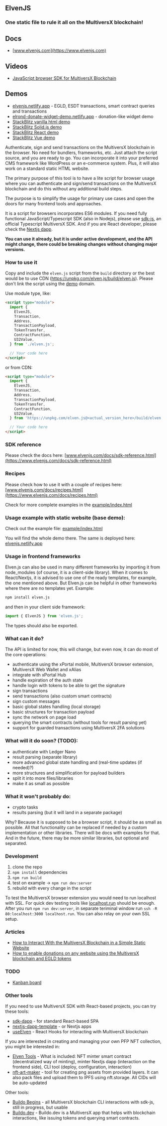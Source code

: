 ## ElvenJS

### One static file to rule it all on the MultiversX blockchain!

## Docs
- [www.elvenjs.com](https://www.elvenjs.com)

## Videos
- [JavaScript browser SDK for MultiversX Blockchain](https://youtu.be/tcTukpkjcQw)

## Demos
- [elvenjs.netlify.app](https://elvenjs.netlify.app/) - EGLD, ESDT transactions, smart contract queries and transactions
- [elrond-donate-widget-demo.netlify.app](https://multiversx-donate-widget-demo.netlify.app/) - donation-like widget demo
- [StackBlitz vanilla html demo](https://stackblitz.com/edit/web-platform-d4rx5v?file=index.html)
- [StackBlitz Solid.js demo](https://stackblitz.com/edit/vitejs-vite-rbo6du?file=src/App.tsx)
- [StackBlitz React demo](https://stackblitz.com/edit/vitejs-vite-qr2u7l?file=src/App.tsx)
- [StackBlitz Vue demo](https://stackblitz.com/edit/vue-zrb8y5?file=src/App.vue)

Authenticate, sign and send transactions on the MultiversX blockchain in the browser. No need for bundlers, frameworks, etc. Just attach the script source, and you are ready to go. You can incorporate it into your preferred CMS framework like WordPress or an e-commerce system. Plus, it will also work on a standard static HTML website.

The primary purpose of this tool is to have a lite script for browser usage where you can authenticate and sign/send transactions on the MultiversX blockchain and do this without any additional build steps.

The purpose is to simplify the usage for primary use cases and open the doors for many frontend tools and approaches.

It is a script for browsers incorporates ES6 modules. If you need fully functional JavaScript/Typescript SDK (also in Nodejs), please use [sdk-js](https://docs.multiversx.com/sdk-and-tools/sdk-js/), an official Typescript MultiversX SDK. And if you are React developer, please check the [Nextjs dapp](https://github.com/xdevguild/nextjs-dapp-template).

**You can use it already, but it is under active development, and the API might change, there could be breaking changes without changing major versions.**

### How to use it

Copy and include the `elven.js` script from the `build` directory or the best would be to use CDN (https://unpkg.com/elven.js/build/elven.js). Please don't link the script using the [demo](https://elvenjs.netlify.app/) domain.

Use module type, like:

```html
<script type="module">
  import {
    ElvenJS,
    Transaction,
    Address,
    TransactionPayload,
    TokenTransfer,
    ContractFunction,
    U32Value,
  } from './elven.js';

  // Your code here
</script>
```
or from CDN:

```html
<script type="module">
  import {
    ElvenJS,
    Transaction,
    Address,
    TransactionPayload,
    TokenTransfer,
    ContractFunction,
    U32Value,
  } from 'https://unpkg.com/elven.js@<actual_version_here>/build/elven.js';

  // Your code here
</script>
```

### SDK reference

Please check the docs here: [www.elvenjs.com/docs/sdk-reference.html](https://www.elvenjs.com/docs/sdk-reference.html)

### Recipes

Please check how to use it with a couple of recipes here: [www.elvenjs.com/docs/recipes.html](https://www.elvenjs.com/docs/recipes.html)

Check for more complete examples in the [example/index.html](/example/index.html)

### Usage example with static website (base demo): 

Check out the example file: [example/index.html](/example/index.html)

You will find the whole demo there. The same is deployed here: [elvenjs.netlify.app](https://elvenjs.netlify.app)

### Usage in frontend frameworks

Elven.js can also be used in many different frameworks by importing it from node_modules (of course, it is a client-side library). When it comes to React/Nextjs, it is advised to use one of the ready templates, for example, the one mentioned above. But Elven.js can be helpful in other frameworks where there are no templates yet. Example:

```bash
npm install elven.js
```
and then in your client side framework:
```typescript
import { ElvenJS } from 'elven.js';
```

The types should also be exported.

### What can it do?

The API is limited for now, this will change, but even now, it can do most of the core operations:

- authenticate using the xPortal mobile, MultiversX browser extension, MultiversX Web Wallet and xAlias
- integrate with xPortal Hub
- handle expiration of the auth state
- handle login with tokens to be able to get the signature
- sign transactions
- send transactions (also custom smart contracts)
- sign custom messages
- basic global states handling (local storage)
- basic structures for transaction payload
- sync the network on page load
- querying the smart contracts (without tools for result parsing yet)
- support for guarded transactions using MultiversX 2FA solutions

### What will it do soon? (TODO):

- authenticate with Ledger Nano
- result parsing (separate library)
- more advanced global state handling and (real-time updates (if needed)?)
- more structures and simplification for payload builders
- split it into more files/libraries
- make it as small as possible

### What it won't probably do:

- crypto tasks
- results parsing (but it will land in a separate package)

Why? Because it is supposed to be a browser script, it should be as small as possible. All that functionality can be replaced if needed by a custom implementation or other libraries. There will be docs with examples for that. And in the future, there may be more similar libraries, but optional and separated.

### Development

1. clone the repo
2. `npm install` dependencies
3. `npm run build`
4. test on example -> `npm run dev:server`
5. rebuild with every change in the script

To test the MultiversX browser extension you would need to run localhost with SSL.
For quick dev testing tools like [localhost.run](https://localhost.run/) should be enough.
After you run `npm run dev:server`, in separate teriminal window run `ssh -R 80:localhost:3000 localhost.run`. You can also relay on your own SSL setup.

### Articles

- [How to Interact With the MultiversX Blockchain in a Simple Static Website](https://hackernoon.com/how-to-interact-with-the-elrond-blockchain-in-a-simple-static-website)
- [How to enable donations on any website using the MultiversX blockchain and EGLD tokens](https://dev.to/juliancwirko/how-to-enable-donations-on-any-website-using-the-elrond-blockchain-and-egld-tokens-3fkf)

### TODO
- [Kanban board](https://github.com/elven-js/projects/1)

### Other tools

If you need to use MultiversX SDK with React-based projects, you can try these tools:

- [sdk-dapp](https://github.com/multiversx/mx-sdk-dapp) - for standard React-based SPA
- [nextjs-dapp-template](https://github.com/xdevguild/nextjs-dapp-template) - or Nextjs apps
- [useElven](https://www.useelven.com) - React Hooks for interacting with MultiversX blockchain

If you are interested in creating and managing your own PFP NFT collection, you might be interested in:

- [Elven Tools](https://www.elven.tools) - What is included: NFT minter smart contract (decentralized way of minting), minter Nextjs dapp (interaction on the frontend side), CLI tool (deploy, configuration, interaction)
- [nft-art-maker](https://github.com/juliancwirko/nft-art-maker) - tool for creating png assets from provided layers. It can also pack files and upload them to IPFS using nft.storage. All CIDs will be auto-updated

Other tools:

- [Buildo Begins](https://github.com/xdevguild/buildo-begins) - all MultiversX blockchain CLI interactions with sdk-js, still in progress, but usable
- [Buildo.dev](https://www.buildo.dev) - Buildo.dev is a MultiversX app that helps with blockchain interactions, like issuing tokens and querying smart contracts.

